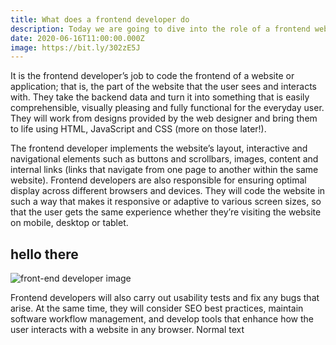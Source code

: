 ```yaml
---
title: What does a frontend developer do
description: Today we are going to dive into the role of a frontend web developer The frontend developer implements the website’s layout, interactive and navigational
date: 2020-06-16T11:00:00.000Z
image: https://bit.ly/302zE5J
---
```

It is the frontend developer’s job to code the frontend of a website or application; that is, the part of the website that the user sees and interacts with. They take the backend data and turn it into something that is easily comprehensible, visually pleasing and fully functional for the everyday user. They will work from designs provided by the web designer and bring them to life using HTML, JavaScript and CSS (more on those later!).

The frontend developer implements the website’s layout, interactive and navigational elements such as buttons and scrollbars, images, content and internal links (links that navigate from one page to another within the same website). Frontend developers are also responsible for ensuring optimal display across different browsers and devices. They will code the website in such a way that makes it responsive or adaptive to various screen sizes, so that the user gets the same experience whether they’re visiting the website on mobile, desktop or tablet.
## hello there

![ front-end developer image](https://bit.ly/3fbZtX1)

Frontend developers will also carry out usability tests and fix any bugs that arise. At the same time, they will consider SEO best practices, maintain software workflow management, and develop tools that enhance how the user interacts with a website in any browser.
Normal text


